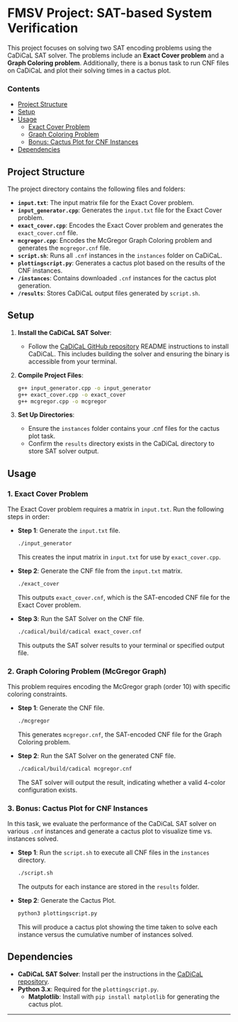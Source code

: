 # FMSV Project: SAT-based System Verification

This project focuses on solving two SAT encoding problems using the CaDiCaL SAT solver. The problems include an **Exact Cover problem** and a **Graph Coloring problem**. Additionally, there is a bonus task to run CNF files on CaDiCaL and plot their solving times in a cactus plot.

### Contents
- [Project Structure](#project-structure)
- [Setup](#setup)
- [Usage](#usage)
  - [Exact Cover Problem](#exact-cover-problem)
  - [Graph Coloring Problem](#graph-coloring-problem)
  - [Bonus: Cactus Plot for CNF Instances](#bonus-cactus-plot-for-cnf-instances)
- [Dependencies](#dependencies)

## Project Structure

The project directory contains the following files and folders:

- **`input.txt`**: The input matrix file for the Exact Cover problem.
- **`input_generator.cpp`**: Generates the `input.txt` file for the Exact Cover problem.
- **`exact_cover.cpp`**: Encodes the Exact Cover problem and generates the `exact_cover.cnf` file.
- **`mcgregor.cpp`**: Encodes the McGregor Graph Coloring problem and generates the `mcgregor.cnf` file.
- **`script.sh`**: Runs all `.cnf` instances in the `instances` folder on CaDiCaL.
- **`plottingscript.py`**: Generates a cactus plot based on the results of the CNF instances.
- **`/instances`**: Contains downloaded `.cnf` instances for the cactus plot generation.
- **`/results`**: Stores CaDiCaL output files generated by `script.sh`.

## Setup

1. **Install the CaDiCaL SAT Solver**:
   - Follow the [CaDiCaL GitHub repository](https://github.com/arminbiere/cadical) README instructions to install CaDiCaL. This includes building the solver and ensuring the binary is accessible from your terminal.

2. **Compile Project Files**:
   ```bash
   g++ input_generator.cpp -o input_generator
   g++ exact_cover.cpp -o exact_cover
   g++ mcgregor.cpp -o mcgregor
   ```

3. **Set Up Directories**:
   - Ensure the `instances` folder contains your .cnf files for the cactus plot task.
   - Confirm the `results` directory exists in the CaDiCaL directory to store SAT solver output.

## Usage

### 1. Exact Cover Problem

The Exact Cover problem requires a matrix in `input.txt`. Run the following steps in order:

- **Step 1**: Generate the `input.txt` file.
  ```bash
  ./input_generator
  ```
  This creates the input matrix in `input.txt` for use by `exact_cover.cpp`.

- **Step 2**: Generate the CNF file from the `input.txt` matrix.
  ```bash
  ./exact_cover
  ```
  This outputs `exact_cover.cnf`, which is the SAT-encoded CNF file for the Exact Cover problem.

- **Step 3**: Run the SAT Solver on the CNF file.
   ```bash
   ./cadical/build/cadical exact_cover.cnf
   ```
   This outputs the SAT solver results to your terminal or specified output file.

### 2. Graph Coloring Problem (McGregor Graph)

This problem requires encoding the McGregor graph (order 10) with specific coloring constraints.

- **Step 1**: Generate the CNF file.
  ```bash
  ./mcgregor
  ```
  This generates `mcgregor.cnf`, the SAT-encoded CNF file for the Graph Coloring problem.

- **Step 2**: Run the SAT Solver on the generated CNF file.
  ```bash
  ./cadical/build/cadical mcgregor.cnf
  ```
  The SAT solver will output the result, indicating whether a valid 4-color configuration exists.

### 3. Bonus: Cactus Plot for CNF Instances

In this task, we evaluate the performance of the CaDiCaL SAT solver on various `.cnf` instances and generate a cactus plot to visualize time vs. instances solved.

- **Step 1**: Run the `script.sh` to execute all CNF files in the `instances` directory.
  ```bash
  ./script.sh
  ```
  The outputs for each instance are stored in the `results` folder.

- **Step 2**: Generate the Cactus Plot.
  ```bash
  python3 plottingscript.py
  ```
  This will produce a cactus plot showing the time taken to solve each instance versus the cumulative number of instances solved.

## Dependencies

- **CaDiCaL SAT Solver**: Install per the instructions in the [CaDiCaL repository](https://github.com/arminbiere/cadical).
- **Python 3.x**: Required for the `plottingscript.py`.
  - **Matplotlib**: Install with `pip install matplotlib` for generating the cactus plot.

---


